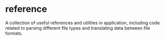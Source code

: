 # reference
A collection of useful references and utilities in application, including code related to parsing different file types and translating data between file formats.
